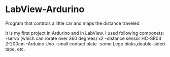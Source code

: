 # LabView-Ardurino
Program that controls a little car and maps the distance traveled

It is my first project in Ardurino and in LabView. I used following componets:
-servo (which can rorate over 360 degrees) x2
-distance sensor HC-SR04 2-200cm
-Arduino Uno
-small contact plate
-some Lego bloks,double-sided tape, etc. 
